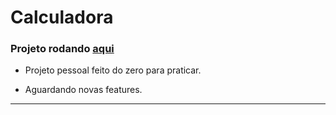 # Calculadora
### Projeto rodando [aqui](https://timacedoc.github.io/Calculadora/)

- Projeto pessoal feito do zero para praticar.

- Aguardando novas features. 

-----------------------------------------
